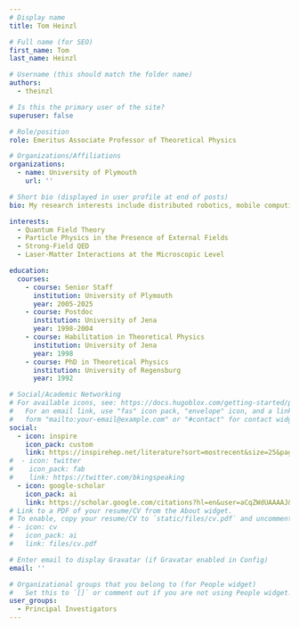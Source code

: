 ```yaml
---
# Display name
title: Tom Heinzl

# Full name (for SEO)
first_name: Tom
last_name: Heinzl

# Username (this should match the folder name)
authors:
  - theinzl

# Is this the primary user of the site?
superuser: false

# Role/position
role: Emeritus Associate Professor of Theoretical Physics

# Organizations/Affiliations
organizations:
  - name: University of Plymouth
    url: ''

# Short bio (displayed in user profile at end of posts)
bio: My research interests include distributed robotics, mobile computing and programmable matter.

interests:
  - Quantum Field Theory
  - Particle Physics in the Presence of External Fields
  - Strong-Field QED
  - Laser-Matter Interactions at the Microscopic Level

education:
  courses:
    - course: Senior Staff
      institution: University of Plymouth
      year: 2005-2025
    - course: Postdoc
      institution: University of Jena
      year: 1998-2004
    - course: Habilitation in Theoretical Physics
      institution: University of Jena
      year: 1998
    - course: PhD in Theoretical Physics
      institution: University of Regensburg
      year: 1992

# Social/Academic Networking
# For available icons, see: https://docs.hugoblox.com/getting-started/page-builder/#icons
#   For an email link, use "fas" icon pack, "envelope" icon, and a link in the
#   form "mailto:your-email@example.com" or "#contact" for contact widget.
social:
  - icon: inspire
    icon_pack: custom
    link: https://inspirehep.net/literature?sort=mostrecent&size=25&page=1&q=find%20a%20Heinzl%2C%20t
#  - icon: twitter
#    icon_pack: fab
#    link: https://twitter.com/bkingspeaking
  - icon: google-scholar
    icon_pack: ai
    link: https://scholar.google.com/citations?hl=en&user=aCqZWdUAAAAJ&view_op=list_works&sortby=pubdate
# Link to a PDF of your resume/CV from the About widget.
# To enable, copy your resume/CV to `static/files/cv.pdf` and uncomment the lines below.
# - icon: cv
#   icon_pack: ai
#   link: files/cv.pdf

# Enter email to display Gravatar (if Gravatar enabled in Config)
email: ''

# Organizational groups that you belong to (for People widget)
#   Set this to `[]` or comment out if you are not using People widget.
user_groups:
  - Principal Investigators
---
```


